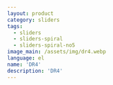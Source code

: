 ```yaml
---
layout: product
category: sliders
tags:
  - sliders
  - sliders-spiral
  - sliders-spiral-no5
image_main: /assets/img/dr4.webp
language: el
name: 'DR4'
description: 'DR4'
---
```

